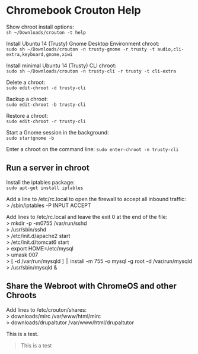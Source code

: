 Chromebook Crouton Help
=======================
Show chroot install options:	
`sh ~/Downloads/crouton -t help`

Install Ubuntu 14 (Trusty) Gnome Desktop Environment chroot:	
`sudo sh ~/Downloads/crouton -n trusty-gnome -r trusty -t audio,cli-extra,keyboard,gnome,xiwi` 

Install minimal Ubuntu 14 (Trusty) CLI chroot:	
`sudo sh ~/Downloads/crouton -n trusty-cli -r trusty -t cli-extra`

Delete a chroot: 	
`sudo edit-chroot -d trusty-cli`

Backup a chroot:	
`sudo edit-chroot -b trusty-cli` 

Restore a chroot:	
`sudo edit-chroot -r trusty-cli`

Start a Gnome session in the background:	
`sudo startgnome -b`

Enter a chroot on the command line:	
`sudo enter-chroot -n trusty-cli`

Run a server in chroot
---
Install the iptables package:  
`sudo apt-get install iptables`

Add a line to /etc/rc.local to open the firewall to accept all inbound traffic:  
	> /sbin/iptables -P INPUT ACCEPT

Add lines to /etc/rc.local and leave the exit 0 at the end of the file:  
	> mkdir -p -m0755 /var/run/sshd  
	> /usr/sbin/sshd  
	> /etc/init.d/apache2 start  
	> /etc/init.d/tomcat6 start  
	> export HOME=/etc/mysql  
	> umask 007  
	> [ -d /var/run/mysqld ] || install -m 755 -o mysql -g root -d /var/run/mysqld  
	> /usr/sbin/mysqld &  
  
Share the Webroot with ChromeOS and other Chroots  
---  
Add lines to /etc/crouton/shares:  
	> downloads/mirc /var/www/html/mirc  
	> downloads/drupaltutor /var/www/html/drupaltutor  
  
This is a test.

> This is a test  




  

